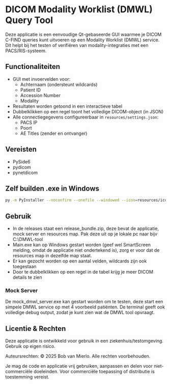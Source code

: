 # DICOM Modality Worklist (DMWL) Query Tool

Deze applicatie is een eenvoudige Qt-gebaseerde GUI waarmee je DICOM C-FIND queries kunt uitvoeren op een Modality Worklist (DMWL) service. Dit helpt bij het testen of verifiëren van modality-integraties met een PACS/RIS-systeem.

## Functionaliteiten

- GUI met invoervelden voor:
  - Achternaam (ondersteunt wildcards)
  - Patient ID
  - Accession Number
  - Modality
- Resultaten worden getoond in een interactieve tabel
- Dubbelklikken op een regel toont het volledige DICOM-object (in JSON)
- Alle connectiegegevens configureerbaar in `resources/settings.json`:
  - PACS IP
  - Poort
  - AE Titles (zender en ontvanger)

## Vereisten

- PySide6
- pydicom
- pynetdicom

## Zelf builden .exe in Windows

```bash
py -m PyInstaller --noconfirm --onefile --windowed --icon=resources/icon.ico main.py
```

## Gebruik
- In de releases staat een release_bundle.zip, deze bevat de applicatie, mock server en resources map. Pak deze uit op je lokale pc naar bijv C:\DMWL-tool
- Main.exe kan op Windows gestart worden (geef wel SmartScreen melding, omdat de applicatie niet ondertekend is), zorg er voor dat de resources map in dezelfde map staat.
- Er kan gezocht worden op een aantal velden, wildcards zijn ook toegestaan
- Door te dubbelklikken op een regel in de tabel krijg je meer DICOM details te zien

### Mock Server
De mock_dmwl_server.exe kan gestart worden om te testen, deze start een simpele DMWL service op met 4 voorbeeld patiënten. De terminal geeft ook volledige debug output, zodat je kunt zien wat de DMWL tool opvraagt.

## Licentie & Rechten
Deze applicatie is ontwikkeld voor gebruik in een ziekenhuis/testomgeving. Gebruik op eigen risico.

Auteursrechten:
© 2025 Bob van Mierlo. Alle rechten voorbehouden.

Je mag de code en applicatie vrij gebruiken, aanpassen en delen voor niet-commerciële doeleinden. Voor commerciële toepassing of distributie is toestemming vereist.
